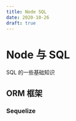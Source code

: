 ```yaml
---
title: Node SQL
date: 2020-10-26
draft: true
---
```


# Node 与 SQL

SQL 的一些基础知识

## ORM 框架

### Sequelize
